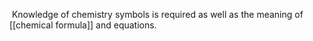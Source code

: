  Knowledge of chemistry symbols is required as well as the meaning of [[chemical formula]] and equations.